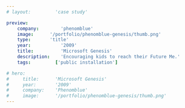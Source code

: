 ```yaml
---
# layout:         'case study'

preview:
    company:        'phenomblue'
    image:      '/portfolio/phenomblue-genesis/thumb.png'
    type:       'title'
    year:           '2009'
    title:          'Microsoft Genesis'
    description:    'Encouraging kids to reach their Future Me.'
    tags:         ['public installation']

# hero:
#     title:      'Microsoft Genesis'
#     year:       '2009'
#     company:    'Phenomblue'
#     image:      '/portfolio/phenomblue-genesis/thumb.png'
---
```


<script setup>
    // import YouTubeVideo from '../../components/YouTubeVideo.vue'
    // import NewsList from '../../components/NewsList.vue'
    // import _ from 'lodash'
    // import { data as pressData } from '../../press/press.data'

    // const press = _.filter(pressData, ['project', 'PhenomblueGenesis'])
    import Page from './phenomblue-genesis.vue'
</script>
<Page></Page>
<!-- - Genesis is a 3D, real-time, multi-person space simulator created specifically for the Microsoft Surface 1.0
- Debuted in 2009 at the South by Southwest (SXSW) Interactive Festival
- Featured chroma-depth 3D with custom designed 3D glasses
- Designed an innovative menu sytem

<YouTubeVideo src="https://www.youtube.com/embed/JkaGrZDk_RY"></YouTubeVideo>

## News
<NewsList :data="press"></NewsList> -->